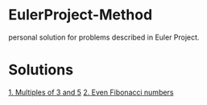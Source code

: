 # EulerProject-Method
personal solution for problems described in Euler Project.

# Solutions
[1. Multiples of 3 and 5](problem_no_1.md)
[2. Even Fibonacci numbers](problem_no_2.md)
